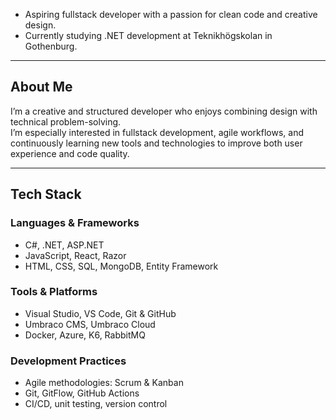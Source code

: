 - Aspiring fullstack developer with a passion for clean code and creative design.
- Currently studying .NET development at Teknikhögskolan in Gothenburg.

---

## About Me

I’m a creative and structured developer who enjoys combining design with technical problem-solving.  
I’m especially interested in fullstack development, agile workflows, and continuously learning new tools and technologies to improve both user experience and code quality.

---

## Tech Stack

### Languages & Frameworks  
- C#, .NET, ASP.NET  
- JavaScript, React, Razor  
- HTML, CSS, SQL, MongoDB, Entity Framework

### Tools & Platforms  
- Visual Studio, VS Code, Git & GitHub  
- Umbraco CMS, Umbraco Cloud  
- Docker, Azure, K6, RabbitMQ  

### Development Practices  
- Agile methodologies: Scrum & Kanban
- Git, GitFlow, GitHub Actions
- CI/CD, unit testing, version control

